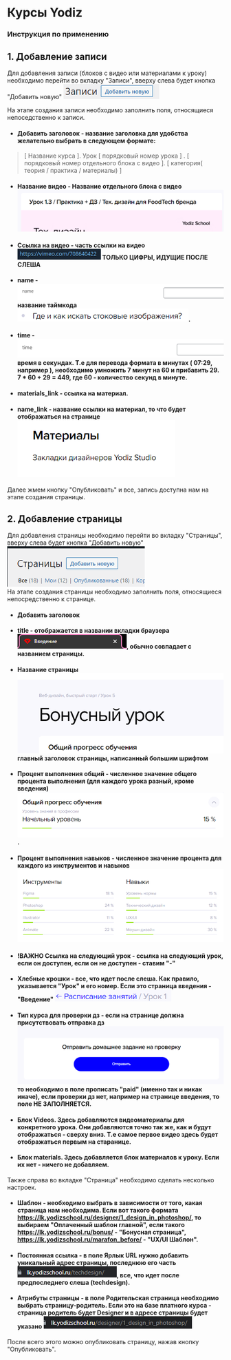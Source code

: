 # Курсы Yodiz

### Инструкция по применению

## 1. Добавление записи

Для добавления записи (блоков с видео или материалами к уроку) необходимо перейти во вкладку "Записи", вверху слева
будет кнопка "Добавить новую" ![img_9.png](./wp-content/themes/yodiz_theme/readmeImages/img_9.png)

На этапе создания записи необходимо заполнить поля, относящиеся непоседственно к записи.

* #### Добавить заголовок - название заголовка для удобства желательно выбрать в следующем формате:
> [ Название курса ]. Урок [ порядковый номер урока ] . [ порядковый номер отдельного блока с видео ]. [ категория( теория / практика / материалы) ]
* #### Название видео - Название отдельного блока с видео ![img_10.png](./wp-content/themes/yodiz_theme/readmeImages/img_10.png)
* #### Ссылка на видео - часть ссылки на видео ![img_11.png](./wp-content/themes/yodiz_theme/readmeImages/img_11.png) ТОЛЬКО ЦИФРЫ, ИДУЩИЕ ПОСЛЕ СЛЕША
* #### name - ![img_13.png](./wp-content/themes/yodiz_theme/readmeImages/img_13.png) название таймкода ![img_15.png](./wp-content/themes/yodiz_theme/readmeImages/img_15.png).
* #### time - ![img_16.png](./wp-content/themes/yodiz_theme/readmeImages/img_16.png) время в секундах. Т.е для перевода формата в минутах ( 07:29, например ), необходимо умножить 7 минут на 60 и прибавить 29. 7 * 60 + 29 = 449, где 60 - количество секунд в минуте.
* #### materials_link - ссылка на материал.
* #### name_link - название ссылки на материал, то что будет отображаться на странице ![img_18.png](./wp-content/themes/yodiz_theme/readmeImages/img_18.png)

Далее жмем кнопку "Опубликовать" и все, запись доступна нам на этапе создания страницы.

## 2. Добавление страницы

Для добавления страницы необходимо перейти во вкладку "Страницы", вверху слева будет кнопка "Добавить
новую"
![img.png](./wp-content/themes/yodiz_theme/readmeImages/img.png)     
На этапе создания страницы необходимо заполнить поля, относящиеся непосредственно к странице.

* #### Добавить заголовок
* #### title - отображается в названии вкладки браузера ![img_2.png](./wp-content/themes/yodiz_theme/readmeImages/img_2.png), обычно совпадает с названием страницы.
* #### Название страницы ![img_3.png](./wp-content/themes/yodiz_theme/readmeImages/img_3.png) главный заголовок страницы, написанный большим шрифтом
* #### Процент выполнения общий - численное значение общего процента выполнения (для каждого урока разный, кроме введения) ![img_4.png](./wp-content/themes/yodiz_theme/readmeImages/img_4.png).
* #### Процент выполнения навыков - численное значение процента для каждого из инструментов и навыков ![img_5.png](./wp-content/themes/yodiz_theme/readmeImages/img_5.png)
* #### !ВАЖНО Ссылка на следующий урок - ссылка на следующий урок, если он доступен, если он не доступен - ставим "-"
* #### Хлебные крошки - все, что идет после слеша. Как правило, указывается "Урок" и его номер. Если это страница введения - "Введение" ![img_7.png](./wp-content/themes/yodiz_theme/readmeImages/img_7.png)
* #### Тип курса для проверки дз - если на странице должна присутствовать отправка дз ![img_8.png](./wp-content/themes/yodiz_theme/readmeImages/img_8.png) то необходимо в поле прописать "paid" (именно так и никак иначе), если проверки дз нет, например на странице введения, то поле НЕ ЗАПОЛНЯЕТСЯ.
* #### Блок Videos. Здесь добавляются видеоматериалы для конкретного урока. Они добавляются точно так же, как и будут отображаться - сверху вниз. Т.е самое первое видео здесь будет отображаться первым на старанице.
* #### Блок materials. Здесь добавляется блок материалов к уроку. Если их нет - ничего не добавляем.

Также справа во вкладке "Страница" необходимо сделать несколько настроек. 

* #### Шаблон - необходимо выбрать в зависимости от того, какая страница нам необходима. Если вот такого формата https://lk.yodizschool.ru/designer/1_design_in_photoshop/, то выбираем "Оплаченный шаблон главной", если такого https://lk.yodizschool.ru/bonus/ - "Бонусная страница", https://lk.yodizschool.ru/marafon_before/ - "UX/UI Шаблон". 
* #### Постоянная ссылка - в поле Ярлык URL нужно добавить уникальный адрес страницы, последнюю его часть ![img_19.png](./wp-content/themes/yodiz_theme/readmeImages/img_19.png), все, что идет после предпоследнего слеша (techdesign). 
* #### Атрибуты страницы - в поле Родительская страница необходимо выбрать страницу-родитель. Если это на базе платного курса - страница родитель будет Designer и в адресе страницы будет указано ![img_20.png](./wp-content/themes/yodiz_theme/readmeImages/img_20.png)

После всего этого можно опубликовать страницу, нажав кнопку "Опубликовать".
